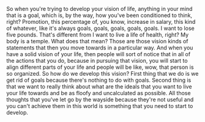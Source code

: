  So when you're trying to develop your vision of life, anything in your mind that is a goal, which is, by the way, how you've been conditioned to think, right? Promotion, this percentage of, you know, increase in salary, this kind of whatever, like it's always goals, goals, goals, goals, goals. I want to lose five pounds. That's different from I want to live a life of health, right? My body is a temple. What does that mean? Those are those vision kinds of statements that then you move towards in a particular way. And when you have a solid vision of your life, then people will sort of notice that in all of the actions that you do, because in pursuing that vision, you will start to align different parts of your life and people will be like, wow, that person is so organized. So how do we develop this vision? First thing that we do is we get rid of goals because there's nothing to do with goals. Second thing is that we want to really think about what are the ideals that you want to live your life towards and be as floofy and uncalculated as possible. All those thoughts that you've let go by the wayside because they're not useful and you can't achieve them in this world is something that you need to start to develop.